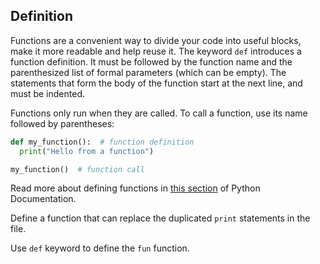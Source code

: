 ## Definition

Functions are a convenient way to divide your code into useful blocks, make it more 
readable and help reuse it.
The keyword `def` introduces a function definition. 
It must be followed by the function name and the parenthesized list of formal parameters (which can be empty). 
The statements that form the body of the function start at the next line, and must be indented.


Functions only run when they are called. To call a function, use its name followed by parentheses:

```python
def my_function():  # function definition
  print("Hello from a function")

my_function()  # function call
```

Read more about defining functions in <a href="https://docs.python.org/3/tutorial/controlflow.html#defining-functions">this section</a> of Python Documentation.
  
Define a function that can replace the duplicated `print` statements in the file.  

<div class='hint'>Use <code>def</code> keyword to define the <code>fun</code> function.</div>

